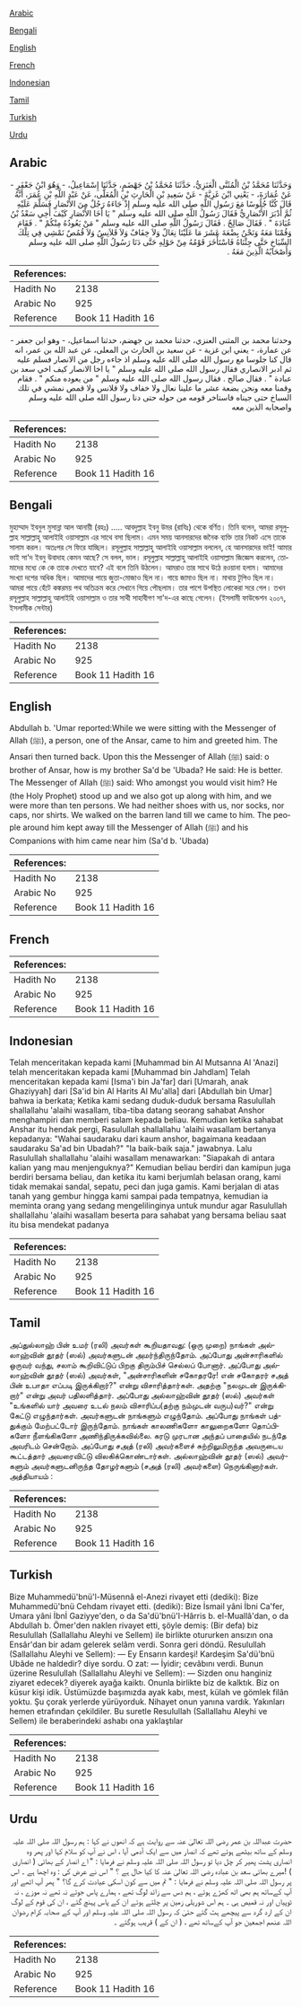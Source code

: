 [Arabic](#arabic)

[Bengali](#bengali)

[English](#english)

[French](#french)

[Indonesian](#indonesian)

[Tamil](#tamil)

[Turkish](#turkish)

[Urdu](#urdu)

## Arabic


<div dir="rtl" lang="ar" style={{fontSize:'larger',backgroundColor:'#f8f9fa',padding:20}}>
وَحَدَّثَنَا مُحَمَّدُ بْنُ الْمُثَنَّى الْعَنَزِيُّ، حَدَّثَنَا مُحَمَّدُ بْنُ جَهْضَمٍ، حَدَّثَنَا إِسْمَاعِيلُ، - وَهُوَ ابْنُ جَعْفَرٍ - عَنْ عُمَارَةَ، - يَعْنِي ابْنَ غَزِيَّةَ - عَنْ سَعِيدِ بْنِ الْحَارِثِ بْنِ الْمُعَلَّى، عَنْ عَبْدِ اللَّهِ بْنِ عُمَرَ، أَنَّهُ قَالَ كُنَّا جُلُوسًا مَعَ رَسُولِ اللَّهِ صلى الله عليه وسلم إِذْ جَاءَهُ رَجُلٌ مِنَ الأَنْصَارِ فَسَلَّمَ عَلَيْهِ ثُمَّ أَدْبَرَ الأَنْصَارِيُّ فَقَالَ رَسُولُ اللَّهِ صلى الله عليه وسلم ‏"‏ يَا أَخَا الأَنْصَارِ كَيْفَ أَخِي سَعْدُ بْنُ عُبَادَةَ ‏"‏ ‏.‏ فَقَالَ صَالِحٌ ‏.‏ فَقَالَ رَسُولُ اللَّهِ صلى الله عليه وسلم ‏"‏ مَنْ يَعُودُهُ مِنْكُمْ ‏"‏ ‏.‏ فَقَامَ وَقُمْنَا مَعَهُ وَنَحْنُ بِضْعَةَ عَشَرَ مَا عَلَيْنَا نِعَالٌ وَلاَ خِفَافٌ وَلاَ قَلاَنِسُ وَلاَ قُمُصٌ نَمْشِي فِي تِلْكَ السِّبَاخِ حَتَّى جِئْنَاهُ فَاسْتَأْخَرَ قَوْمُهُ مِنْ حَوْلِهِ حَتَّى دَنَا رَسُولُ اللَّهِ صلى الله عليه وسلم وَأَصْحَابُهُ الَّذِينَ مَعَهُ ‏.‏
</div>
<div style={{backgroundColor:'#f8f9fa',padding:20, marginBottom: 10}}><table> <thead> <tr> <th>References:</th> <th></th> </tr> </thead> <tbody><tr><td>Hadith No</td><td>2138</td></tr><tr><td>Arabic No</td><td>925</td></tr><tr><td>Reference</td><td>Book 11 Hadith 16</td></tr></tbody></table></div>


<div dir="rtl" lang="ar" style={{fontSize:'larger',backgroundColor:'#f8f9fa',padding:20}}>
وحدثنا محمد بن المثنى العنزي، حدثنا محمد بن جهضم، حدثنا اسماعيل، - وهو ابن جعفر - عن عمارة، - يعني ابن غزية - عن سعيد بن الحارث بن المعلى، عن عبد الله بن عمر، انه قال كنا جلوسا مع رسول الله صلى الله عليه وسلم اذ جاءه رجل من الانصار فسلم عليه ثم ادبر الانصاري فقال رسول الله صلى الله عليه وسلم " يا اخا الانصار كيف اخي سعد بن عبادة " . فقال صالح . فقال رسول الله صلى الله عليه وسلم " من يعوده منكم " . فقام وقمنا معه ونحن بضعة عشر ما علينا نعال ولا خفاف ولا قلانس ولا قمص نمشي في تلك السباخ حتى جيناه فاستاخر قومه من حوله حتى دنا رسول الله صلى الله عليه وسلم واصحابه الذين معه
</div>
<div style={{backgroundColor:'#f8f9fa',padding:20, marginBottom: 10}}><table> <thead> <tr> <th>References:</th> <th></th> </tr> </thead> <tbody><tr><td>Hadith No</td><td>2138</td></tr><tr><td>Arabic No</td><td>925</td></tr><tr><td>Reference</td><td>Book 11 Hadith 16</td></tr></tbody></table></div>

## Bengali


<div dir="ltr" lang="bn" style={{fontSize:'larger',backgroundColor:'#f8f9fa',padding:20}}>
মুহাম্মাদ ইবনুল মুসান্না আল আনায়ী (রহঃ) ..... আবদুল্লাহ ইবনু উমর (রাযিঃ) থেকে বর্ণিত। তিনি বলেন, আমরা রসূলুল্লাহ সাল্লাল্লাহু আলাইহি ওয়াসাল্লাম এর সাথে বসা ছিলাম। এমন সময় আনসারদের জনৈক ব্যক্তি তার নিকট এসে তাকে সালাম করল। অতঃপর সে ফিরে যাচ্ছিল। রসূলুল্লাহ সাল্লাল্লাহু আলাইহি ওয়াসাল্লাম বললেন, হে আনসারদের ভাই! আমার ভাই সা'দ ইবনু উবাদাহ কেমন আছে? সে বলল, ভাল। রসূলুল্লাহ সাল্লাল্লাহু আলাইহি ওয়াসাল্লাম জিজ্ঞেস করলেন, তোমাদের মধ্যে কে কে তাকে দেখতে যাবে? এই বলে তিনি উঠলেন। আমরাও তার সাথে উঠে রওয়ানা হলাম। আমাদের সংখ্যা দশের অধিক ছিল। আমাদের পায়ে জুতা-মোজাও ছিল না। গায়ে জামাও ছিল না। মাথায় টুপিও ছিল না। আমরা পায়ে হেঁটে কঙ্করময় পথ অতিক্রম করে সেখানে গিয়ে পৌছলাম। তার পাশে উপস্থিত লোকেরা সরে গেল। তখন রসূলুল্লাহ সাল্লাল্লাহু আলাইহি ওয়াসাল্লাম ও তার সাথী সাহাবীগণ সা'দ-এর কাছে গেলেন। (ইসলামী ফাউন্ডেশন ২০০৭, ইসলামীক সেন্টার)
</div>
<div style={{backgroundColor:'#f8f9fa',padding:20, marginBottom: 10}}><table> <thead> <tr> <th>References:</th> <th></th> </tr> </thead> <tbody><tr><td>Hadith No</td><td>2138</td></tr><tr><td>Arabic No</td><td>925</td></tr><tr><td>Reference</td><td>Book 11 Hadith 16</td></tr></tbody></table></div>

## English


<div dir="ltr" lang="en" style={{fontSize:'larger',backgroundColor:'#f8f9fa',padding:20}}>
Abdullah b. 'Umar reported:While we were sitting with the Messenger of Allah (ﷺ), a person, one of the Ansar, came to him and greeted him. The Ansari then turned back. Upon this the Messenger of Allah (ﷺ) said: o brother of Ansar, how is my brother Sa'd be 'Ubada? He said: He is better. The Messenger of Allah (ﷺ) said: Who amongst you would visit him? He (the Holy Prophet) stood up and we also got up along with him, and we were more than ten persons. We had neither shoes with us, nor socks, nor caps, nor shirts. We walked on the barren land till we came to him. The people around him kept away till the Messenger of Allah (ﷺ) and his Companions with him came near him (Sa'd b. 'Ubada)
</div>
<div style={{backgroundColor:'#f8f9fa',padding:20, marginBottom: 10}}><table> <thead> <tr> <th>References:</th> <th></th> </tr> </thead> <tbody><tr><td>Hadith No</td><td>2138</td></tr><tr><td>Arabic No</td><td>925</td></tr><tr><td>Reference</td><td>Book 11 Hadith 16</td></tr></tbody></table></div>

## French


<div dir="ltr" lang="fr" style={{fontSize:'larger',backgroundColor:'#f8f9fa',padding:20}}>

</div>
<div style={{backgroundColor:'#f8f9fa',padding:20, marginBottom: 10}}><table> <thead> <tr> <th>References:</th> <th></th> </tr> </thead> <tbody><tr><td>Hadith No</td><td>2138</td></tr><tr><td>Arabic No</td><td>925</td></tr><tr><td>Reference</td><td>Book 11 Hadith 16</td></tr></tbody></table></div>

## Indonesian


<div dir="ltr" lang="id" style={{fontSize:'larger',backgroundColor:'#f8f9fa',padding:20}}>
Telah menceritakan kepada kami [Muhammad bin Al Mutsanna Al 'Anazi] telah menceritakan kepada kami [Muhammad bin Jahdlam] Telah menceritakan kepada kami [Isma'i bin Ja'far] dari [Umarah, anak Ghaziyyah] dari [Sa'id bin Al Harits Al Mu'alla] dari [Abdullah bin Umar] bahwa ia berkata; Ketika kami sedang duduk-duduk bersama Rasulullah shallallahu 'alaihi wasallam, tiba-tiba datang seorang sahabat Anshor menghampiri dan memberi salam kepada beliau. Kemudian ketika sahabat Anshar itu hendak pergi, Rasulullah shallallahu 'alaihi wasallam bertanya kepadanya: "Wahai saudaraku dari kaum anshor, bagaimana keadaan saudaraku Sa'ad bin Ubadah?" "Ia baik-baik saja." jawabnya. Lalu Rasulullah shallallahu 'alaihi wasallam menawarkan: "Siapakah di antara kalian yang mau menjenguknya?" Kemudian beliau berdiri dan kamipun juga berdiri bersama beliau, dan ketika itu kami berjumlah belasan orang, kami tidak memakai sandal, sepatu, peci dan juga gamis. Kami berjalan di atas tanah yang gembur hingga kami sampai pada tempatnya, kemudian ia meminta orang yang sedang mengelilinginya untuk mundur agar Rasulullah shallallahu 'alaihi wasallam beserta para sahabat yang bersama beliau saat itu bisa mendekat padanya
</div>
<div style={{backgroundColor:'#f8f9fa',padding:20, marginBottom: 10}}><table> <thead> <tr> <th>References:</th> <th></th> </tr> </thead> <tbody><tr><td>Hadith No</td><td>2138</td></tr><tr><td>Arabic No</td><td>925</td></tr><tr><td>Reference</td><td>Book 11 Hadith 16</td></tr></tbody></table></div>

## Tamil


<div dir="ltr" lang="ta" style={{fontSize:'larger',backgroundColor:'#f8f9fa',padding:20}}>
அப்துல்லாஹ் பின் உமர் (ரலி) அவர்கள் கூறியதாவது: (ஒரு முறை) நாங்கள் அல்லாஹ்வின் தூதர் (ஸல்) அவர்களுடன் அமர்ந்திருந்தோம். அப்போது அன்சாரிகளில் ஒருவர் வந்து, சலாம் கூறிவிட்டுப் பிறகு திரும்பிச் செல்லப் போனார். அப்போது அல்லாஹ்வின் தூதர் (ஸல்) அவர்கள், "அன்சாரிகளின் சகோதரரே! என் சகோதரர் சஅத் பின் உபாதா எப்படி இருக்கிறார்?" என்று விசாரித்தார்கள். அதற்கு "நலமுடன் இருக்கிறார்" என்று அவர் பதிலளித்தார். அப்போது அல்லாஹ்வின் தூதர் (ஸல்) அவர்கள் "உங்களில் யார் அவரை உடல் நலம் விசாரிப்ப(தற்கு நம்முடன் வருப)வர்?" என்று கேட்டு எழுந்தார்கள். அவர்களுடன் நாங்களும் எழுந்தோம். அப்போது நாங்கள் பத்துக்கும் மேற்பட்டோர் இருந்தோம். நாங்கள் காலணிகளோ காலுறைகளோ தொப்பிகளோ நீளங்கிகளோ அணிந்திருக்கவில்லை. கரடு முரடான அந்தப் பாதையில் நடந்தே அவரிடம் சென்றோம். அப்போது சஅத் (ரலி) அவர்களைச் சுற்றிலுமிருந்த அவருடைய கூட்டத்தார் அவரைவிட்டு விலகிக்கொண்டார்கள். அல்லாஹ்வின் தூதர் (ஸல்) அவர்களும் அவர்களுடனிருந்த தோழர்களும் (சஅத் (ரலி) அவர்களை) நெருங்கினார்கள். அத்தியாயம் :
</div>
<div style={{backgroundColor:'#f8f9fa',padding:20, marginBottom: 10}}><table> <thead> <tr> <th>References:</th> <th></th> </tr> </thead> <tbody><tr><td>Hadith No</td><td>2138</td></tr><tr><td>Arabic No</td><td>925</td></tr><tr><td>Reference</td><td>Book 11 Hadith 16</td></tr></tbody></table></div>

## Turkish


<div dir="ltr" lang="tr" style={{fontSize:'larger',backgroundColor:'#f8f9fa',padding:20}}>
Bize Muhammedü'bnü'l-Müsennâ el-Anezi rivayet etti (dediki): Bize Muhammedü'bnü Cehdam rivayet etti. (dediki): Bize İsmail yâni İbni Ca'fer, Umara yâni İbnİ Gaziyye'den, o da Sa'dü'bnü'I-Hârris b. el-Muallâ'dan, o da Abdullah b. Ömer'den naklen rivayet etti, şöyle demiş: (Bir defa) biz Resulullah (Sallallahu Aleyhi ve Sellem) ile birlikte otururken ansızın ona Ensâr'dan bir adam gelerek selâm verdi. Sonra geri döndü. Resulullah (Sallallahu Aleyhi ve Sellem): — Ey Ensarın kardeşi! Kardeşim Sa'dü'bnü Ubâde ne haldedir? diye sordu. O zat: — İyidir; cevâbını verdi. Bunun üzerine Resulullah (Sallallahu Aleyhi ve Sellem): — Sizden onu hanginiz ziyaret edecek? diyerek ayağa kaiktı. Onunla birlikte biz de kalktık. Biz on küsur kişi idik. Üstümüzde başımızda ayak kabı, mest, külah ve gömlek filân yoktu. Şu çorak yerlerde yürüyorduk. Nihayet onun yanına vardık. Yakınları hemen etrafından çekildiler. Bu suretle Resulullah (Sallallahu Aleyhi ve Sellem) ile beraberindeki ashabı ona yaklaştılar
</div>
<div style={{backgroundColor:'#f8f9fa',padding:20, marginBottom: 10}}><table> <thead> <tr> <th>References:</th> <th></th> </tr> </thead> <tbody><tr><td>Hadith No</td><td>2138</td></tr><tr><td>Arabic No</td><td>925</td></tr><tr><td>Reference</td><td>Book 11 Hadith 16</td></tr></tbody></table></div>

## Urdu


<div dir="rtl" lang="ur" style={{fontSize:'larger',backgroundColor:'#f8f9fa',padding:20}}>
حضرت عبداللہ بن عمر رضی اللہ تعالیٰ عنہ سے روایت ہے کہ انھوں نے کہا : ہم رسول اللہ صلی اللہ علیہ وسلم کے ساتھ بیٹھے ہوئے تھے کہ انصار میں سے ایک آدمی آیا ، اس نے آپ کو سلام کہا اور پھر وہ انصاری پشت پھیر کر چل دیا تو رسول اللہ صلی اللہ علیہ وسلم نے فرمایا : " اے انصار کے بھائی ( انصاری ) !میرے بھائی سعد بن عبادہ رضی اللہ تعالیٰ عنہ کا کیا حال ہے ؟ " اس نے عرض کی : وہ اچھا ہے ۔ اس پر رسول اللہ صلی اللہ علیہ وسلم نے فرمایا : " تم میں سے کون اسکی عیادت کرے گا؟ " پھر آپ اٹھے اور آپ کےساتھ ہم بھی اٹھ کھڑے ہوئے ، ہم دس سے زائد لوگ تھے ، ہمارے پاس جوتے نہ تھے نہ موزے ، نہ ٹوپیاں اور نہ قمیص ہی ۔ ہم اس شوریلی زمین پر چلتے ہوئے ان کے پاس پہنچ گئے ، ان کی قوم کے لوگ ان کے ارد گرد سے پیچھے ہٹ گئے حتیٰ کہ رسول اللہ صلی اللہ علیہ وسلم اور آپ کے صحابہ کرام رضوان اللہ عنھم اجمعین جو آپ کےساتھ تھے ، ( ان کے ) قریب ہوگئے ۔
</div>
<div style={{backgroundColor:'#f8f9fa',padding:20, marginBottom: 10}}><table> <thead> <tr> <th>References:</th> <th></th> </tr> </thead> <tbody><tr><td>Hadith No</td><td>2138</td></tr><tr><td>Arabic No</td><td>925</td></tr><tr><td>Reference</td><td>Book 11 Hadith 16</td></tr></tbody></table></div>